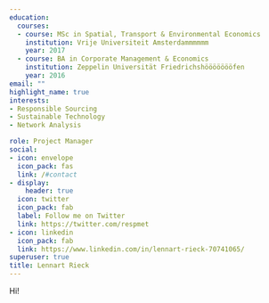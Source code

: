 ```yaml
---
education:
  courses:
  - course: MSc in Spatial, Transport & Environmental Economics
    institution: Vrije Universiteit Amsterdammmmmm
    year: 2017
  - course: BA in Corporate Management & Economics
    institution: Zeppelin Universität Friedrichshöööööööfen
    year: 2016
email: ""
highlight_name: true
interests:
- Responsible Sourcing
- Sustainable Technology
- Network Analysis

role: Project Manager
social:
- icon: envelope
  icon_pack: fas
  link: /#contact
- display:
    header: true
  icon: twitter
  icon_pack: fab
  label: Follow me on Twitter
  link: https://twitter.com/respmet
- icon: linkedin
  icon_pack: fab
  link: https://www.linkedin.com/in/lennart-rieck-70741065/
superuser: true
title: Lennart Rieck
---
```


Hi! 

